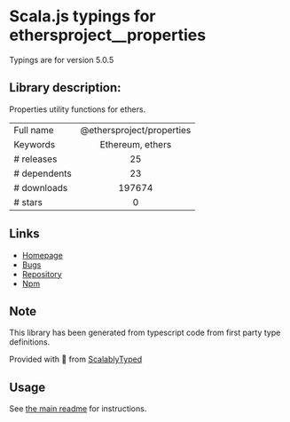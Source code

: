 
# Scala.js typings for ethersproject__properties

Typings are for version 5.0.5

## Library description:
Properties utility functions for ethers.

|                    |                 |
| ------------------ | :-------------: |
| Full name          | @ethersproject/properties |
| Keywords           | Ethereum, ethers |
| # releases         | 25 |
| # dependents       | 23 |
| # downloads        | 197674 |
| # stars            | 0 |

## Links
- [Homepage](https://github.com/ethers-io/ethers.js#readme)
- [Bugs](https://github.com/ethers-io/ethers.js/issues)
- [Repository](https://github.com/ethers-io/ethers.js)
- [Npm](https://www.npmjs.com/package/%40ethersproject%2Fproperties)
    


## Note
This library has been generated from typescript code from first party type definitions.

Provided with :purple_heart: from [ScalablyTyped](https://github.com/oyvindberg/ScalablyTyped)

## Usage
See [the main readme](../../readme.md) for instructions.



